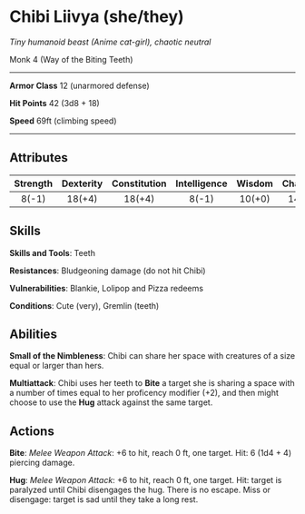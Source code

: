 # Chibi Liivya (she/they)
_Tiny humanoid beast (Anime cat-girl), chaotic neutral_

Monk 4 (Way of the Biting Teeth)

---

**Armor Class** 12 (unarmored defense)

**Hit Points** 42 (3d8 + 18)

<!--
This actually checks out.
For monk with our stats rolling max on d8 every level, HP would be calculated like this:
1. 8
2. +8 from d8, +3 from CON
3. +8 from d8, +3 from CON
4. +8 from d8, +4 from CON
= 42, pog
-->

**Speed** 69ft (climbing speed)

---

## Attributes
Strength | Dexterity | Constitution | Intelligence | Wisdom | Charisma
:-:|:-:|:-:|:-:|:-:|:-:
8(-1) | 18(+4) | 18(+4) | 8(-1) | 10(+0) | 14(+2)

<!--
Point Buy: 15 for 9 on DEX and CON, 10 for 2 on WIS, 14 for 7 on CHA
Race: +2 DEX, +2 CON (if dwarves can do it so can we)
ASI 4: +1 DEX, +1 CON
-->


## Skills
**Skills and Tools**: Teeth

**Resistances**: Bludgeoning damage (do not hit Chibi)

**Vulnerabilities**: Blankie, Lolipop and Pizza redeems

**Conditions**: Cute (very), Gremlin (teeth)

## Abilities

**Small of the Nimbleness**: Chibi can share her space with creatures of a size equal or larger than hers.

**Multiattack**: Chibi uses her teeth to **Bite** a target she is sharing a space with a number of times equal to her proficency modifier (+2), and then might choose to use the **Hug** attack against the same target.

## Actions

**Bite**: _Melee Weapon Attack_: +6 to hit, reach 0 ft, one target.
Hit: 6 (1d4 + 4) piercing damage.

**Hug**: _Melee Weapon Attack_: +6 to hit, reach 0 ft, one target.
Hit: target is paralyzed until Chibi disengages the hug.
There is no escape.
Miss or disengage: target is sad until they take a long rest.